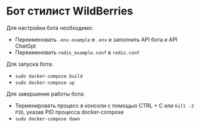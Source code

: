 # Бот стилист WildBerries

Для настройки бота необходимо:
- Переименовать `.env.example` в `.env` и заполнить API бота и API ChatGpt
- Переименовать `redis_example.conf` в `redis.conf`

Для запуска бота:
- `sudo docker-compose build`
- `sudo docker-compose up`

Для завершения работы бота:
- Терменировать процесс в консоли с помощью CTRL + C или `kill -2 PID`, указав PID процесса docker-compose
- `sudo docker-compose down`